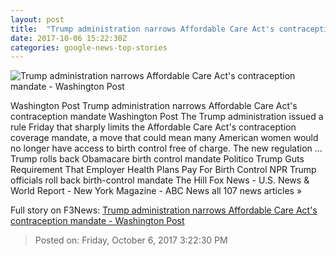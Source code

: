 ```yaml
---
layout: post
title:  "Trump administration narrows Affordable Care Act's contraception mandate - Washington Post"
date: 2017-10-06 15:22:30Z
categories: google-news-top-stories
---
```


![Trump administration narrows Affordable Care Act's contraception mandate - Washington Post](https://img.washingtonpost.com/rf/image_1484w/2010-2019/WashingtonPost/2014/10/14/National-Politics/Advance/Images/Merlin_1242025.jpg?t=20170517)

Washington Post Trump administration narrows Affordable Care Act's contraception mandate Washington Post The Trump administration issued a rule Friday that sharply limits the Affordable Care Act's contraception coverage mandate, a move that could mean many American women would no longer have access to birth control free of charge. The new regulation ... Trump rolls back Obamacare birth control mandate Politico Trump Guts Requirement That Employer Health Plans Pay For Birth Control NPR Trump officials roll back birth-control mandate The Hill Fox News - U.S. News & World Report - New York Magazine - ABC News all 107 news articles »


Full story on F3News: [Trump administration narrows Affordable Care Act's contraception mandate - Washington Post](http://www.f3nws.com/n/bqVVeF)

> Posted on: Friday, October 6, 2017 3:22:30 PM
